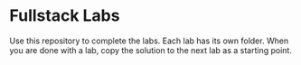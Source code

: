 # Fullstack Labs

Use this repository to complete the labs. Each lab has its own folder. When you are done with a lab, copy the solution to the next lab as a starting point.
